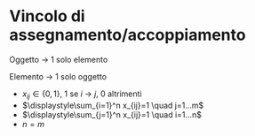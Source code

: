 # Vincolo di assegnamento/accoppiamento

Oggetto → 1 solo elemento

Elemento → 1 solo oggetto

- $x_{ij} \in \{0,1\}$, 1 se $i$ → $j$, 0 altrimenti
- $\displaystyle\sum_{i=1}^n x_{ij}=1 \quad j=1…m$
- $\displaystyle\sum_{j=1}^n x_{ij}=1 \quad i=1…n$
- $n=m$
